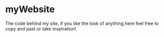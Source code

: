myWebsite
=========

The code behind my site, if you like the look of anything here feel free to copy and past or take inspiration!
